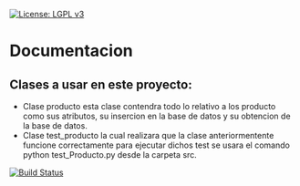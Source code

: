 
[![License: LGPL v3](https://img.shields.io/badge/License-LGPL%20v3-blue.svg)](https://www.gnu.org/licenses/lgpl-3.0)

# Documentacion
## Clases a usar en este proyecto:

- Clase producto esta clase contendra todo lo relativo a los producto como sus atributos, su insercion en la base de datos y su obtencion de la base de datos.
- Clase test_producto la cual realizara que la clase anteriormentente funcione correctamente para ejecutar dichos test se usara el comando  python test_Producto.py desde la carpeta src.




[![Build Status](https://travis-ci.org/kaizensamuel/proyecto-IV-18-19.svg?branch=master)](https://travis-ci.org/kaizensamuel/proyecto-IV-18-19)
